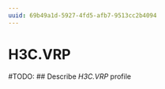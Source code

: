 ```yaml
---
uuid: 69b49a1d-5927-4fd5-afb7-9513cc2b4094
---
```



# H3C.VRP


#TODO: ## Describe *H3C.VRP* profile

